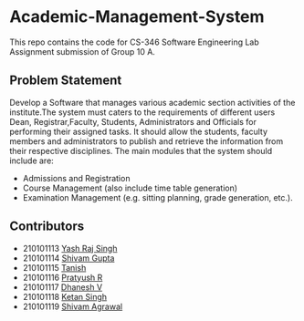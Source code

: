 # Academic-Management-System
This repo contains the code for CS-346 Software Engineering Lab Assignment submission of Group 10 A.

## Problem Statement
Develop a Software that manages various academic section activities of the institute.The system must caters to the requirements of different users Dean, Registrar,Faculty, Students, Administrators and Officials for performing their assigned tasks. It should allow the
students, faculty members and administrators to publish
and retrieve the information from their respective
disciplines. The main modules that the system should
include are: 
- Admissions and Registration
-  Course
Management (also include time table generation)
- Examination Management (e.g. sitting planning,
grade generation, etc.).

## Contributors
- 210101113 [Yash Raj Singh](https://github.com/Yash-jar)
- 210101114 [Shivam Gupta](https://github.com/shivamgup0001)
- 210101115 [Tanish](https://github.com/v-tanish012)
- 210101116 [Pratyush R](https://github.com/p8324r)
- 210101117 [Dhanesh V](https://github.com/dhaneshragu)
- 210101118 [Ketan Singh](https://github.com/botketan)
- 210101119 [Shivam Agrawal](https://github.com/Shivamagr1812)
